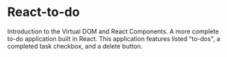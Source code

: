 # React-to-do

Introduction to the Virtual DOM and React Components.  A more complete to-do application built in React.  This application features
listed "to-dos", a completed task checkbox, and a delete button. 
